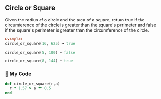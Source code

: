 ## Circle or Square

Given the radius of a circle and the area of a square, return true if the circumference of the circle is greater than the square's perimeter and false if the square's perimeter is greater than the circumference of the circle.
```ruby
Examples
circle_or_square(16, 625) ➞ true

circle_or_square(5, 100) ➞ false

circle_or_square(8, 144) ➞ true
```
### 💎 My Code
```ruby
def circle_or_square(r,a)
  r * 1.57 > a ** 0.5
end
```
